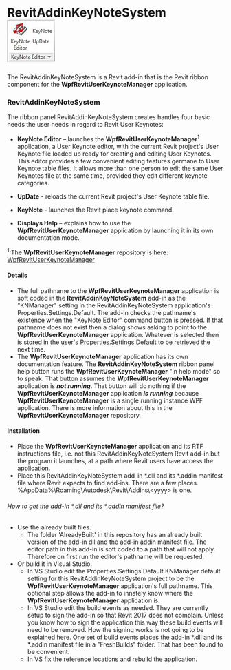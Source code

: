 # RevitAddinKeyNoteSystem&nbsp;&nbsp;&nbsp;&nbsp;&nbsp;![](RevitAddinKeyNoteSystem/Images/KNE_ribbon_panel_image1.jpg)
The RevitAddinKeyNoteSystem is a Revit add-in that is the Revit ribbon component for the **WpfRevitUserKeynoteManager** application.


### RevitAddinKeyNoteSystem

The ribbon panel RevitAddinKeyNoteSystem creates handles four basic needs the user needs in regard to Revit User Keynotes:

- **KeyNote Editor** – launches the **WpfRevitUserKeynoteManager**<sup>1</sup> application, a User Keynote editor, with the current Revit project's User Keynote file loaded up ready for creating and editing User Keynotes. This editor provides a few convenient editing features germane to User Keynote table files. It allows more than one person to edit the same User Keynotes file at the same time, provided they edit different keynote categories.

- **UpDate** - reloads the current Revit project's User Keynote table file.

- **KeyNote** - launches the Revit place keynote command.

- **Displays Help** – explains how to use the **WpfRevitUserKeynoteManager** application by launching it in its own documentation mode.

<sup>1</sup>:The **WpfRevitUserKeynoteManager** repository is here: [WpfRevitUserKeynoteManager][6f3f15e6]

  [6f3f15e6]: https://github.com/akseidel/WpfRevitUserKeynoteManager "https://github.com/akseidel/WpfRevitUserKeynoteManager"

#### Details

- The full pathname to the **WpfRevitUserKeynoteManager** application is soft coded in the **RevitAddinKeyNoteSystem** add-in as the "KNManager" setting in the RevitAddinKeyNoteSystem application's Properties.Settings.Default. The add-in checks the pathname's existence when the "KeyNote Editor" command button is pressed. If that pathname does not exist then a dialog shows asking to point to the **WpfRevitUserKeynoteManager** application. Whatever is selected then is stored in the user's Properties.Settings.Default to be retrieved the next time.
- The **WpfRevitUserKeynoteManager** application has its own documentation feature. The **RevitAddinKeyNoteSystem** ribbon panel help button runs the **WpfRevitUserKeynoteManager** "in help mode" so to speak. That button assumes the **WpfRevitUserKeynoteManager** application is ***not running***. That button will do nothing if the **WpfRevitUserKeynoteManager** application ***is running*** because **WpfRevitUserKeynoteManager** is a single running instance WPF application. There is more information about this in the  **WpfRevitUserKeynoteManager** repository.   

#### Installation

- Place the **WpfRevitUserKeynoteManager** application and its RTF instructions file, i.e. not this RevitAddinKeyNoteSystem Revit add-in but the program it launches,  at a path where Revit users have access the application.
- Place this RevitAddinKeyNoteSystem add-in \*.dll and its \*.addin manifest file where Revit expects to find add-ins. There are a few places. %AppData%\\Roaming\\Autodesk\\Revit\\Addins\\\<yyyy\> is one.

###### How to get the add-in \*.dll and its \*.addin manifest file?
- Use the already built files.
  - The folder 'AlreadyBuilt' in this repository has an already built version of the add-in dll and the add-in addin manifest file. The editor path in this add-in is soft coded to a path that will not apply. Therefore on first run the editor's pathname will be requested.
- Or build it in Visual Studio.
  - In VS Studio edit the Properties.Settings.Default.KNManager default setting for this RevitAddinKeyNoteSystem project to be the **WpfRevitUserKeynoteManager** application's full pathname. This optional step allows the add-in to innately know where the **WpfRevitUserKeynoteManager** application is.
  - In VS Studio edit the build events as needed. They are currently setup to sign the add-in so that Revit 2017 does not complain. Unless you know how to sign the application this way these build events will need to be removed. How the signing works is not going to be explained here. One set of build events places the add-in \*.dll and its \*.addin manifest file in a "FreshBuilds" folder. That has been found to be convenient.
  - In VS fix the reference locations and rebuild the application.
